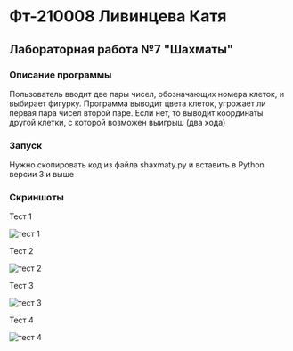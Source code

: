 # Фт-210008 Ливинцева Катя
## Лабораторная работа №7 "Шахматы"
### Описание программы
Пользователь вводит две пары чисел, обозначающих номера клеток, и выбирает фигурку.
Программа выводит цвета клеток, угрожает ли первая пара чисел второй паре. Если нет,
то выводит координаты другой клетки, с которой возможен выигрыш (два хода)
### Запуск
Нужно скопировать код из файла shaxmaty.py и вставить в Python версии 3 и выше
### Скриншоты
Тест 1

![тест 1](https://user-images.githubusercontent.com/113354368/198890751-c2678d2a-f1fe-415b-9dd4-15364d694cc8.png)

Тест 2

![тест 2](https://user-images.githubusercontent.com/113354368/198890768-133f870b-cdd8-4c4b-9018-78bf3211cf34.png)

Тест 3

![тест 3](https://user-images.githubusercontent.com/113354368/198890775-cd8fb5d1-50dd-4d1a-bc4a-23621c36b88b.png)

Тест 4

![тест 4](https://user-images.githubusercontent.com/113354368/198890780-4b24f8cc-8512-4627-a196-b2e518c2bb9b.png)
